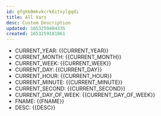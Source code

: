 ```yaml
---
id: gfgkb0mkvkcrk6itxylgqdi
title: All Vars
desc: Custom Description
updated: 1653259484335
created: 1653259181861
---
```


- CURRENT_YEAR: {{CURRENT_YEAR}}
- CURRENT_MONTH: {{CURRENT_MONTH}}
- CURRENT_WEEK: {{CURRENT_WEEK}}
- CURRENT_DAY: {{CURRENT_DAY}}
- CURRENT_HOUR: {{CURRENT_HOUR}}
- CURRENT_MINUTE: {{CURRENT_MINUTE}}
- CURRENT_SECOND: {{CURRENT_SECOND}}
- CURRENT_DAY_OF_WEEK: {{CURRENT_DAY_OF_WEEK}}
- FNAME: {{FNAME}}
- DESC: {{DESC}}
